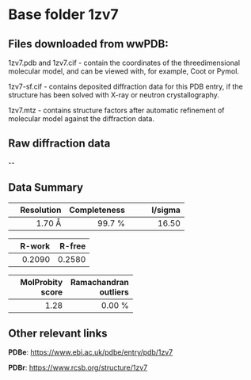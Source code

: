 # Base folder 1zv7

## Files downloaded from wwPDB:

1zv7.pdb and 1zv7.cif - contain the coordinates of the threedimensional molecular model, and can be viewed with, for example, Coot or Pymol.

1zv7-sf.cif - contains deposited diffraction data for this PDB entry, if the structure has been solved with X-ray or neutron crystallography.

1zv7.mtz - contains structure factors after automatic refinement of molecular model against the diffraction data.

## Raw diffraction data

--<br> 

## Data Summary
|   | Resolution | Completeness| I/sigma |
|---|-------------:|----------------:|--------------:|
|   |1.70 Å|99.7  %|<img width=50/>16.50|

|   | **R-work**| **R-free**   
|---|-------------:|----------------:|           
||0.2090|0.2580|

|   |**MolProbity<br>score**| **Ramachandran<br>outliers** 
|---|-------------:|----------------:|
||1.28|0.00 %|

## Other relevant links 
**PDBe**:  https://www.ebi.ac.uk/pdbe/entry/pdb/1zv7
 
**PDBr**: https://www.rcsb.org/structure/1zv7 

